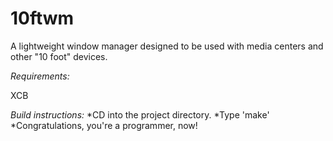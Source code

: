 10ftwm
======

A lightweight window manager designed to be used with media centers and other "10 foot" devices.

*Requirements:*

XCB

*Build instructions:*
*CD into the project directory.
*Type 'make'
*Congratulations, you're a programmer, now!
